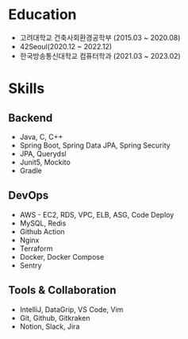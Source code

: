 # Education


- 고려대학교 건축사회환경공학부 (2015.03 ~ 2020.08)
- 42Seoul(2020.12 ~ 2022.12)
- 한국방송통신대학교 컴퓨터학과 (2021.03 ~ 2023.02)

# Skills


## Backend

- Java, C, C++
- Spring Boot, Spring Data JPA, Spring Security
- JPA, Querydsl
- Junit5, Mockito
- Gradle

## DevOps

- AWS - EC2, RDS, VPC, ELB, ASG, Code Deploy
- MySQL, Redis
- Github Action
- Nginx
- Terraform
- Docker, Docker Compose
- Sentry

## Tools & Collaboration

- IntelliJ, DataGrip, VS Code, Vim
- Git, Github, Gitkraken
- Notion, Slack, Jira





